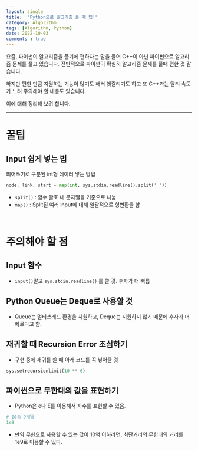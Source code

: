 ```yaml
---
layout: single
title:  "Python으로 알고리즘 풀 때 팁!"
category: Algorithm
tags: [Algorithm, Python]
date: 2022-10-03
comments : true
---
```


요즘, 파이썬이 알고리즘을 풀기에 편하다는 말을 들어 C++이 아닌 파이썬으로 알고리즘 문제를 풀고 있습니다.
전반적으로 파이썬이 확실히 알고리즘 문제를 풀때 편한 것 같습니다.

하지만 편한 만큼 지원하는 기능이 많기도 해서 헷갈리기도 하고 또 C++과는 달리 속도가 느려 주의해야 할 내용도 있습니다.

이에 대해 정리해 보려 합니다.

---
# 꿀팁
## Input 쉽게 넣는 법
띄어쓰기로 구분된 int형 데이터 넣는 방법
```python
node, link, start = map(int, sys.stdin.readline().split(' '))
```
* <code>split()</code> : 함수 괄호 내 문자열을 기준으로 나눔.
* <code>map()</code> : Split된 여러 input에 대해 일괄적으로 형변환을 함

<br>

# 주의해야 할 점
## Input 함수
* <code>input()</code>말고 <code>sys.stdin.readline()</code> 를 쓸 것. 후자가 더 빠름

## Python Queue는 Deque로 사용할 것
* Queue는 멀티쓰레드 환경을 지원하고, Deque는 지원하지 않기 때문에 후자가 더 빠르다고 함.

## 재귀할 때 Recursion Error 조심하기
* 구현 중에 재귀를 쓸 때 아래 코드를 꼭 넣어줄 것
```python
sys.setrecursionlimit(10 ** 6)
```

## 파이썬으로 무한대의 값을 표현하기
* Python은 e나 E를 이용해서 지수를 표현할 수 있음.
```python
# 10의 9제곱
1e9
```
* 만약 무한으로 사용할 수 있는 값이 10억 이하라면, 최단거리의 무한대의 거리를 1e9로 이용할 수 있다.